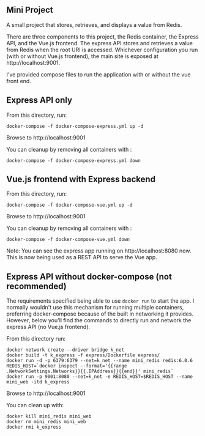 ## Mini Project
A small project that stores, retrieves, and displays a value from Redis.

There are three components to this project, the Redis container, the Express API, and the Vue.js frontend. 
The express API stores and retrieves a value from Redis when the root URI is accessed. 
Whichever configuration you run (with or without Vue.js frontend), the main site is exposed at http://localhost:9001. 

I've provided compose files to run the application with or without the vue front end. 

## Express API only
From this directory, run:

    docker-compose -f docker-compose-express.yml up -d
    
Browse to http://localhost:9001

You can cleanup by removing all containers with :

    docker-compose -f docker-compose-express.yml down

## Vue.js frontend with Express backend
From this directory, run:

    docker-compose -f docker-compose-vue.yml up -d
    
Browse to http://localhost:9001  

You can cleanup by removing all containers with :

    docker-compose -f docker-compose-vue.yml down

Note: You can see the express app running on http://localhost:8080 now. This is now being used
as a REST API to serve the Vue app.
    

## Express API without docker-compose (not recommended)
The requirements specified being able to use `docker run` to start the app. I normally wouldn't use this mechanism
for running multiple containers, preferring docker-compose because of the built in networking it provides. 
However, below you'll find the commands to directly run and network the express API (no Vue.js frontend). 

From this directory run:

    docker network create --driver bridge k_net
    docker build -t k_express -f express/Dockerfile express/
    docker run -d -p 6379:6379 --net=k_net --name mini_redis redis:6.0.6
    REDIS_HOST=`docker inspect --format='{{range .NetworkSettings.Networks}}{{.IPAddress}}{{end}}' mini_redis`
    docker run -p 9001:8080 --net=k_net -e REDIS_HOST=$REDIS_HOST --name mini_web -itd k_express
    
Browse to http://localhost:9001

You can clean up with:

    docker kill mini_redis mini_web
    docker rm mini_redis mini_web
    docker rmi k_express